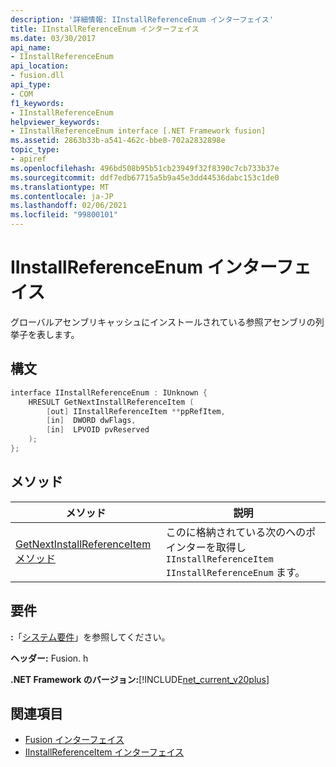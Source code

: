```yaml
---
description: '詳細情報: IInstallReferenceEnum インターフェイス'
title: IInstallReferenceEnum インターフェイス
ms.date: 03/30/2017
api_name:
- IInstallReferenceEnum
api_location:
- fusion.dll
api_type:
- COM
f1_keywords:
- IInstallReferenceEnum
helpviewer_keywords:
- IInstallReferenceEnum interface [.NET Framework fusion]
ms.assetid: 2863b33b-a541-462c-bbe8-702a2832898e
topic_type:
- apiref
ms.openlocfilehash: 496bd508b95b51cb23949f32f8390c7cb733b37e
ms.sourcegitcommit: ddf7edb67715a5b9a45e3dd44536dabc153c1de0
ms.translationtype: MT
ms.contentlocale: ja-JP
ms.lasthandoff: 02/06/2021
ms.locfileid: "99800101"
---
```

# <a name="iinstallreferenceenum-interface"></a>IInstallReferenceEnum インターフェイス

グローバルアセンブリキャッシュにインストールされている参照アセンブリの列挙子を表します。  
  
## <a name="syntax"></a>構文  
  
```cpp  
interface IInstallReferenceEnum : IUnknown {  
    HRESULT GetNextInstallReferenceItem (  
        [out] IInstallReferenceItem **ppRefItem,  
        [in]  DWORD dwFlags,  
        [in]  LPVOID pvReserved  
    );  
};  
```  
  
## <a name="methods"></a>メソッド  
  
|メソッド|説明|  
|------------|-----------------|  
|[GetNextInstallReferenceItem メソッド](iinstallreferenceenum-getnextinstallreferenceitem-method.md)|このに格納されている次のへのポインターを取得し `IInstallReferenceItem` `IInstallReferenceEnum` ます。|  
  
## <a name="requirements"></a>要件  

 **:**「[システム要件](../../get-started/system-requirements.md)」を参照してください。  
  
 **ヘッダー:** Fusion. h  
  
 **.NET Framework のバージョン:**[!INCLUDE[net_current_v20plus](../../../../includes/net-current-v20plus-md.md)]  
  
## <a name="see-also"></a>関連項目

- [Fusion インターフェイス](fusion-interfaces.md)
- [IInstallReferenceItem インターフェイス](iinstallreferenceitem-interface.md)
